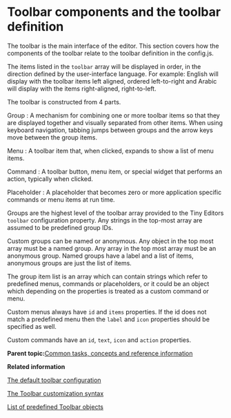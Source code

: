 # Toolbar components and the toolbar definition

The toolbar is the main interface of the editor. This section covers how the components of the toolbar relate to the toolbar definition in the config.js.

The items listed in the `toolbar` array will be displayed in order, in the direction defined by the user-interface language. For example: English will display with the toolbar items left aligned, ordered left-to-right and Arabic will display with the items right-aligned, right-to-left.

The toolbar is constructed from 4 parts.

Group
:   A mechanism for combining one or more toolbar items so that they are displayed together and visually separated from other items. When using keyboard navigation, tabbing jumps between groups and the arrow keys move between the group items.

Menu
:   A toolbar item that, when clicked, expands to show a list of menu items.

Command
:   A toolbar button, menu item, or special widget that performs an action, typically when clicked.

Placeholder
:   A placeholder that becomes zero or more application specific commands or menu items at run time.

Groups are the highest level of the toolbar array provided to the Tiny Editors `toolbar` configuration property. Any strings in the top-most array are assumed to be predefined group IDs.

Custom groups can be named or anonymous. Any object in the top most array must be a named group. Any array in the top most array must be an anonymous group. Named groups have a label and a list of items, anonymous groups are just the list of items.

The group item list is an array which can contain strings which refer to predefined menus, commands or placeholders, or it could be an object which depending on the properties is treated as a custom command or menu.

Custom menus always have `id` and `items` properties. If the id does not match a predefined menu then the `label` and `icon` properties should be specified as well.

Custom commands have an `id`, `text`, `icon` and `action` properties.

**Parent topic:**[Common tasks, concepts and reference information](../../install/tiny_editors/r_appendix.md)

**Related information**  


[The default toolbar configuration](../../install/tiny_editors/r_toolbar-default.md)

[The Toolbar customization syntax](../../install/tiny_editors/r_toolbar-syntax.md)

[List of predefined Toolbar objects](../../install/tiny_editors/r_toolbar-predefined-identifiers.md)

